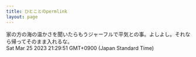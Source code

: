 ```yaml
---
title: ひとことのpermlink
layout: page
---
```

<div class="box" dt="1679747391833">
  家の方の海の温かさを聞いたらもうジャーフルで平気との事。よしよし。それなら帰ってそのまま入れるな。
  <div class="content is-small">Sat Mar 25 2023 21:29:51 GMT+0900 (Japan Standard Time)</div>
</div>